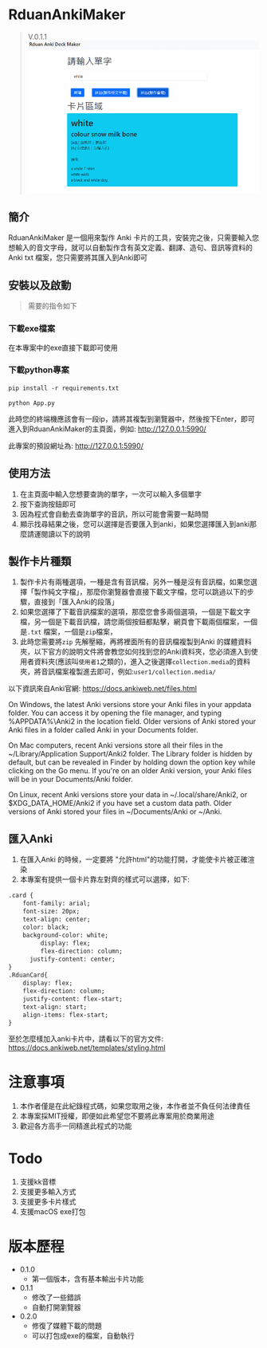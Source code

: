 # RduanAnkiMaker 
> V.0.1.1
![alt text](https://raw.githubusercontent.com/Rduanchen/RduanAnkiMaker/main/image.png)
## 簡介
RduanAnkiMaker 是一個用來製作 Anki 卡片的工具，安裝完之後，只需要輸入您想輸入的音文字母，就可以自動製作含有英文定義、翻譯、造句、音訊等資料的 Anki txt 檔案，您只需要將其匯入到Anki即可

## 安裝以及啟動
>需要的指令如下
### 下載exe檔案
在本專案中的exe直接下載即可使用


### 下載python專案
```
pip install -r requirements.txt
```
```
python App.py
```


此時您的終端機應該會有一段ip，請將其複製到瀏覽器中，然後按下Enter，即可進入到RduanAnkiMaker的主頁面，例如: http://127.0.0.1:5990/

此專案的預設網址為: http://127.0.0.1:5990/


## 使用方法
1. 在主頁面中輸入您想要查詢的單字，一次可以輸入多個單字
2. 按下查詢按鈕即可
3. 因為程式會自動去查詢單字的音訊，所以可能會需要一點時間
4. 顯示找尋結果之後，您可以選擇是否要匯入到anki，如果您選擇匯入到anki那麼請運閱讀以下的說明

## 製作卡片種類
1. 製作卡片有兩種選項，一種是含有音訊檔，另外一種是沒有音訊檔，如果您選擇「製作純文字檔｣，那麼你瀏覽器會直接下載文字檔，您可以跳過以下的步驟，直接到「匯入Anki的段落」
2. 如果您選擇了下載音訊檔案的選項，那麼您會多兩個選項，一個是下載文字檔，另一個是下載音訊檔，請您兩個按鈕都點擊，網頁會下載兩個檔案，一個是`.txt` 檔案，一個是`zip`檔案，
3. 此時您需要將`zip` 先解壓縮，再將裡面所有的音訊檔複製到Anki 的媒體資料夾，以下官方的說明文件將會教您如何找到您的Anki資料夾，您必須進入到使用者資料夾(應該叫`使用者1`之類的)，進入之後選擇`collection.media`的資料夾，將音訊檔案複製進去即可，例如:`user1/collection.media/`

以下資訊來自Anki官網:
https://docs.ankiweb.net/files.html

On Windows, the latest Anki versions store your Anki files in your appdata folder. You can access it by opening the file manager, and typing %APPDATA%\Anki2 in the location field. Older versions of Anki stored your Anki files in a folder called Anki in your Documents folder.

On Mac computers, recent Anki versions store all their files in the ~/Library/Application Support/Anki2 folder. The Library folder is hidden by default, but can be revealed in Finder by holding down the option key while clicking on the Go menu. If you're on an older Anki version, your Anki files will be in your Documents/Anki folder.

On Linux, recent Anki versions store your data in ~/.local/share/Anki2, or $XDG_DATA_HOME/Anki2 if you have set a custom data path. Older versions of Anki stored your files in ~/Documents/Anki or ~/Anki.



## 匯入Anki
1. 在匯入Anki 的時候，一定要將 "允許html"的功能打開，才能使卡片被正確渲染
2. 本專案有提供一個卡片靠左對齊的樣式可以選擇，如下:
```
.card {
    font-family: arial;
    font-size: 20px;
    text-align: center;
    color: black;
    background-color: white;
		 display: flex;
		 flex-direction: column;
	  justify-content: center;
}
.RduanCard{
	display: flex;
	flex-direction: column;
	justify-content: flex-start;
	text-align: start;
	align-items: flex-start;
}
```
至於怎麼樣加入anki卡片中，請看以下的官方文件:
https://docs.ankiweb.net/templates/styling.html



# 注意事項
1. 本作者僅是在此紀錄程式碼，如果您取用之後，本作者並不負任何法律責任
2. 本專案採MIT授權，即便如此希望您不要將此專案用於商業用途
3. 歡迎各方高手一同精進此程式的功能
   

# Todo
1. 支援kk音標
2. 支援更多輸入方式
3. 支援更多卡片樣式
4. 支援macOS exe打包

# 版本歷程
* 0.1.0
    * 第一個版本，含有基本輸出卡片功能
* 0.1.1
    * 修改了一些錯誤
    * 自動打開瀏覽器
* 0.2.0
  * 修復了媒體下載的問題
  * 可以打包成exe的檔案，自動執行
